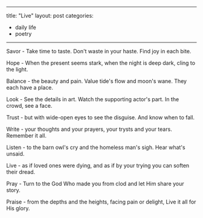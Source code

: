 ---
title: "Live"
layout: post
categories:
  - daily life
  - poetry
 ---
 Savor - 
 Take time to taste. 
 Don't waste in your haste. 
 Find joy in each bite.
 
 Hope - 
 When the present seems stark,
 when the night is deep dark,
 cling to the light.
 
 Balance - 
 the beauty and pain.
 Value tide's flow and moon's wane.
 They each have a place.
 
 Look - 
 See the details in art. 
 Watch the supporting actor's part. 
 In the crowd, see a face.
 
 Trust - 
 but with wide-open eyes
 to see the disguise.
 And know when to fall.
 
 Write -
 your thoughts and your prayers,
 your trysts and your tears.
 Remember it all.
 
 Listen - 
 to the barn owl's cry
 and the homeless man's sigh.
 Hear what's unsaid.
 
 Live - 
 as if loved ones were dying,
 and as if by your trying
 you can soften their dread.
 
 Pray -
 Turn to the God
 Who made you from clod
 and let Him share your story.
 
 Praise - 
 from the depths and the heights,
 facing pain or delight,
 Live it all for His glory.
 
